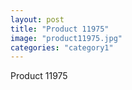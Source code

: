```yaml
---
layout: post
title: "Product 11975"
image: "product11975.jpg"
categories: "category1"
---
```

Product 11975
